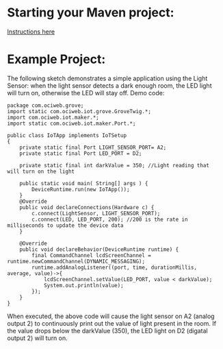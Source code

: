# Starting your Maven project: 
[Instructions here](https://github.com/oci-pronghorn/FogLighter/blob/master/README.md)
# Example Project:
The following sketch demonstrates a simple application using the Light Sensor: when the light sensor detects a dark enough room, the LED light will turn on, otherwise the LED will stay off.
    Demo code:
```
package com.ociweb.grove;
import static com.ociweb.iot.grove.GroveTwig.*;
import com.ociweb.iot.maker.*;
import static com.ociweb.iot.maker.Port.*;

public class IoTApp implements IoTSetup
{
    private static final Port LIGHT_SENSOR_PORT= A2;
    private static final Port LED_PORT = D2;
   
    private static final int darkValue = 350; //Light reading that will turn on the light
    
    public static void main( String[] args ) {
        DeviceRuntime.run(new IoTApp());
    }
    @Override
    public void declareConnections(Hardware c) {         
        c.connect(LightSensor, LIGHT_SENSOR_PORT);
        c.connect(LED, LED_PORT, 200); //200 is the rate in milliseconds to update the device data
    }

    @Override
    public void declareBehavior(DeviceRuntime runtime) {
    	final CommandChannel lcdScreenChannel = runtime.newCommandChannel(DYNAMIC_MESSAGING);
    	runtime.addAnalogListener((port, time, durationMillis, average, value)->{
    		lcdScreenChannel.setValue(LED_PORT, value < darkValue);
    		System.out.println(value);
    	});
    }
}
```
When executed, the above code will cause the light sensor on A2 (analog output 2) to continuously print out the value of light present in the room. If the value drops below the darkValue (350), the LED light on D2 (digatal output 2) will turn on. 
